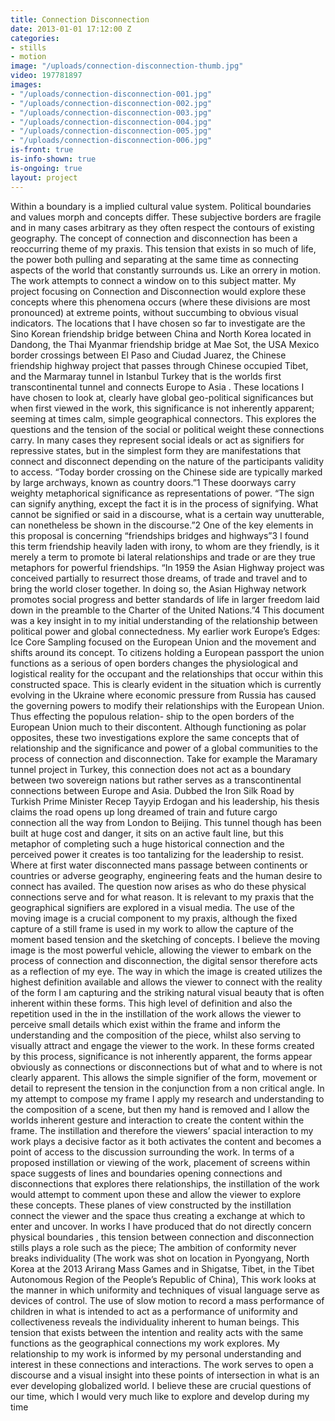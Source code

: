 ```yaml
---
title: Connection Disconnection
date: 2013-01-01 17:12:00 Z
categories:
- stills
- motion
image: "/uploads/connection-disconnection-thumb.jpg"
video: 197781897
images:
- "/uploads/connection-disconnection-001.jpg"
- "/uploads/connection-disconnection-002.jpg"
- "/uploads/connection-disconnection-003.jpg"
- "/uploads/connection-disconnection-004.jpg"
- "/uploads/connection-disconnection-005.jpg"
- "/uploads/connection-disconnection-006.jpg"
is-front: true
is-info-shown: true
is-ongoing: true
layout: project
---
```


Within a boundary is a implied cultural value system. Political boundaries and values morph and concepts differ. These subjective borders are fragile and in many cases arbitrary as they often respect the contours of existing geography. The concept of connection and disconnection has been a reoccurring theme of my praxis. This tension that exists in so much of life, the power both pulling and separating at the same time as connecting aspects of the world that constantly surrounds us. Like an orrery in motion. The work attempts to connect a window on to this subject matter. My project focusing on Connection and Disconnection would explore these concepts where this phenomena occurs (where these divisions are most pronounced) at extreme points, without succumbing to obvious visual indicators. The locations that I have chosen so far to investigate are the Sino Korean friendship bridge between China and North Korea located in Dandong, the Thai Myanmar friendship bridge at Mae Sot, the USA Mexico border crossings between El Paso and Ciudad Juarez, the Chinese friendship highway project that passes through Chinese occupied Tibet, and the Marmaray tunnel in Istanbul Turkey that is the worlds first transcontinental tunnel and connects Europe to Asia . These locations I have chosen to look at, clearly have global geo-political significances but when first viewed in the work, this significance is not inherently apparent; seeming at times calm, simple geographical connectors. This explores the questions and the tension of the social or political weight these connections carry. In many cases they represent social ideals or act as signifiers for repressive states, but in the simplest form they are manifestations that connect and disconnect depending on the nature of the participants validity to access. “Today border crossing on the Chinese side are typically marked by large archways, known as country doors.”1 These doorways carry weighty metaphorical significance as representations of power. “The sign can signify anything, except the fact it is in the process of signifying. What cannot be signified or said in a discourse, what is a certain way unutterable, can nonetheless be shown in the discourse.”2 One of the key elements in this proposal is concerning “friendships bridges and highways”3 I found this term friendship heavily laden with irony, to whom are they friendly, is it merely a term to promote bi lateral relationships and trade or are they true metaphors for powerful friendships. “In 1959 the Asian Highway project was conceived partially to resurrect those dreams, of trade and travel and to bring the world closer together. In doing so, the Asian Highway network promotes social progress and better standards of life in larger freedom laid down in the preamble to the Charter of the United Nations.”4 This document was a key insight in to my initial understanding of the relationship between political power and global connectedness. My earlier work Europe’s Edges: Ice Core Sampling focused on the European Union and the movement and shifts around its concept. To citizens holding a European passport the union functions as a serious of open borders changes the physiological and logistical reality for the occupant and the relationships that occur within this constructed space. This is clearly evident in the situation which is currently evolving in the Ukraine where economic pressure from Russia has caused the governing powers to modify their relationships with the European Union. Thus effecting the populous relation- ship to the open borders of the European Union much to their discontent. Although functioning as polar opposites, these two investigations explore the same concepts that of relationship and the significance and power of a global communities to the process of connection and disconnection. Take for example the Maramary tunnel project in Turkey, this connection does not act as a boundary between two sovereign nations but rather serves as a transcontinental connections between Europe and Asia. Dubbed the Iron Silk Road by Turkish Prime Minister Recep Tayyip Erdogan and his leadership, his thesis claims the road opens up long dreamed of train and future cargo connection all the way from London to Beijing. This tunnel though has been built at huge cost and danger, it sits on an active fault line, but this metaphor of completing such a huge historical connection and the perceived power it creates is too tantalizing for the leadership to resist. Where at first water disconnected mans passage between continents or countries or adverse geography, engineering feats and the human desire to connect has availed. The question now arises as who do these physical connections serve and for what reason. It is relevant to my praxis that the geographical signifiers are explored in a visual media. The use of the moving image is a crucial component to my praxis, although the fixed capture of a still frame is used in my work to allow the capture of the moment based tension and the sketching of concepts. I believe the moving image is the most powerful vehicle, allowing the viewer to embark on the process of connection and disconnection, the digital sensor therefore acts as a reflection of my eye. The way in which the image is created utilizes the highest definition available and allows the viewer to connect with the reality of the form I am capturing and the striking natural visual beauty that is often inherent within these forms. This high level of definition and also the repetition used in the in the instillation of the work allows the viewer to perceive small details which exist within the frame and inform the understanding and the composition of the piece, whilst also serving to visually attract and engage the viewer to the work. In these forms created by this process, significance is not inherently apparent, the forms appear obviously as connections or disconnections but of what and to where is not clearly apparent. This allows the simple signifier of the form, movement or detail to represent the tension in the conjunction from a non critical angle. In my attempt to compose my frame I apply my research and understanding to the composition of a scene, but then my hand is removed and I allow the worlds inherent gesture and interaction to create the content within the frame. The instillation and therefore the viewers’ spacial interaction to my work plays a decisive factor as it both activates the content and becomes a point of access to the discussion surrounding the work. In terms of a proposed instillation or viewing of the work, placement of screens within space suggests of lines and boundaries opening connections and disconnections that explores there relationships, the instillation of the work would attempt to comment upon these and allow the viewer to explore these concepts. These planes of view constructed by the instillation connect the viewer and the space thus creating a exchange at which to enter and uncover. In works I have produced that do not directly concern physical boundaries , this tension between connection and disconnection stills plays a role such as the piece; The ambition of conformity never breaks individuality (The work was shot on location in Pyongyang, North Korea at the 2013 Arirang Mass Games and in Shigatse, Tibet, in the Tibet Autonomous Region of the People’s Republic of China), This work looks at the manner in which uniformity and techniques of visual language serve as devices of control. The use of slow motion to record a mass performance of children in what is intended to act as a performance of uniformity and collectiveness reveals the individuality inherent to human beings. This tension that exists between the intention and reality acts with the same functions as the geographical connections my work explores. My relationship to my work is informed by my personal understanding and interest in these connections and interactions. The work serves to open a discourse and a visual insight into these points of intersection in what is an ever developing globalized world. I believe these are crucial questions of our time, which I would very much like to explore and develop during my time

